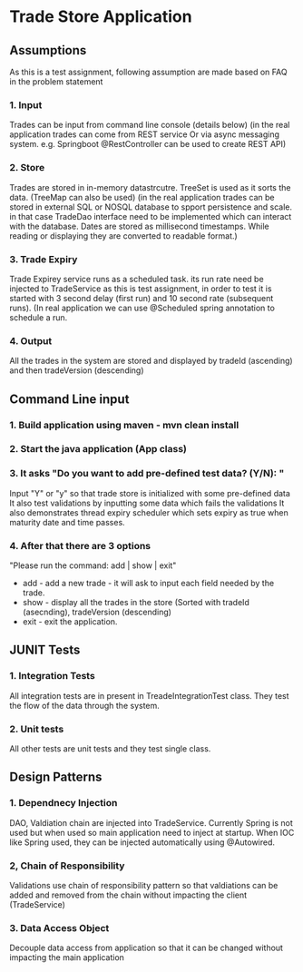 # Trade Store Application
## Assumptions 
As this is a test assignment, following assumption are made based on FAQ in the problem statement
### 1. Input
Trades can be input from command line console (details below)
(in the real application trades can come from REST service Or via async messaging system. 
e.g. Springboot @RestController can be used to create REST API)
### 2. Store 
Trades are stored in in-memory datastrcutre. TreeSet is used as it sorts the data. (TreeMap can also be used)
(in the real application trades can be stored in external SQL or NOSQL database to spport persistence and scale.
in that case TradeDao interface need to be implemented which can interact with the database.
Dates are stored as millisecond timestamps. While reading or displaying they are converted to readable format.)
### 3. Trade Expiry
Trade Expirey service runs as a scheduled task. its run rate need be injected to TradeService
as this is test assignment, in order to test it is started with 3 second delay (first run) and 10 second rate (subsequent runs).
(In real application we can use @Scheduled spring annotation to schedule a run.
### 4. Output
All the trades in the system are stored and displayed by tradeId (ascending) and then tradeVersion (descending)

## Command Line input
### 1. Build application using maven - mvn clean install
### 2. Start the java application (App class)
### 3. It asks "Do you want to add pre-defined test data? (Y/N): "
Input "Y" or "y"  so that trade store is initialized with some pre-defined data 
It also test validations by inputting some data which fails the validations
It also demonstrates thread expiry scheduler which sets expiry as true when maturity date and time passes.
### 4. After that there are 3 options 
"Please run the command: add | show | exit"
- add - add a new trade - it will ask to input each field needed by the trade.
- show - display all the trades in the store (Sorted with tradeId (asecnding), tradeVersion (descending)
- exit - exit the application.

## JUNIT Tests
### 1. Integration Tests
All integration tests are in present in TreadeIntegrationTest class.
They test the flow of the data through the system.
### 2. Unit tests
All other tests are unit tests and they test single class.

## Design Patterns
### 1. Dependnecy Injection
DAO, Valdiation chain are injected into TradeService.
Currently Spring is not used but when used so main application need to inject at startup.
When IOC like Spring used, they can be injected automatically using @Autowired.
### 2, Chain of Responsibility
Validations use chain of responsibility pattern so that valdiations can be added and removed from the chain without impacting the client (TradeService)
### 3. Data Access Object
Decouple data access from application so that it can be changed without impacting the main application




